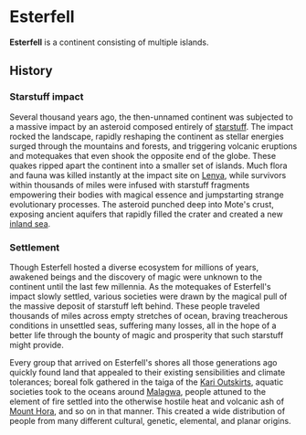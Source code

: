 # Esterfell

**Esterfell** is a continent consisting of multiple islands.

## History

### Starstuff impact

Several thousand years ago, the then-unnamed continent was subjected to a massive impact by an asteroid composed entirely of [starstuff](../../../lore/starstuff). The impact rocked the landscape, rapidly reshaping the continent as stellar energies surged through the mountains and forests, and triggering volcanic eruptions and motequakes that even shook the opposite end of the globe. These quakes ripped apart the continent into a smaller set of islands. Much flora and fauna was killed instantly at the impact site on [Lenya](lenya), while survivors within thousands of miles were infused with starstuff fragments empowering their bodies with magical essence and jumpstarting strange evolutionary processes. The asteroid punched deep into Mote's crust, exposing ancient aquifers that rapidly filled the crater and created a new [inland sea](continents/lenya/esterfell-sea).

### Settlement

Though Esterfell hosted a diverse ecosystem for millions of years, awakened beings and the discovery of magic were unknown to the continent until the last few millennia. As the motequakes of Esterfell's impact slowly settled, various societies were drawn by the magical pull of the massive deposit of starstuff left behind. These people traveled thousands of miles across empty stretches of ocean, braving treacherous conditions in unsettled seas, suffering many losses, all in the hope of a better life through the bounty of magic and prosperity that such starstuff might provide.

Every group that arrived on Esterfell's shores all those generations ago quickly found land that appealed to their existing sensibilities and climate tolerances; boreal folk gathered in the taiga of the [Kari Outskirts](lenya/kari-outskirts), aquatic societies took to the oceans around [Malagwa](malagwa), people attuned to the element of fire settled into the otherwise hostile heat and volcanic ash of [Mount Hora](lenya/mount-hora), and so on in that manner. This created a wide distribution of people from many different cultural, genetic, elemental, and planar origins.
